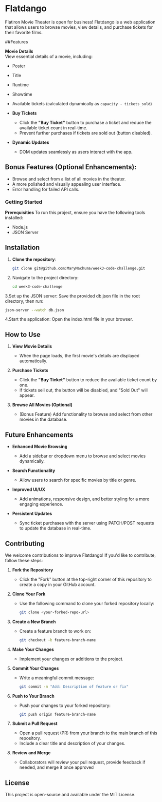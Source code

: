# Flatdango
Flatiron Movie Theater is open for business! 
Flatdango is a web application that allows
users to browse movies, view details, and 
purchase tickets for their favorite films.

##Features

**Movie Details**  
  View essential details of a movie, including:  
  - Poster  
  - Title  
  - Runtime  
  - Showtime  
  - Available tickets (calculated dynamically as `capacity - tickets_sold`)  

- **Buy Tickets**  
  - Click the **"Buy Ticket"** button to purchase a ticket and reduce the available ticket count in real-time.  
  - Prevent further purchases if tickets are sold out (button disabled).  

- **Dynamic Updates**  
  - DOM updates seamlessly as users interact with the app.  

## Bonus Features (Optional Enhancements):
- Browse and select from a list of all movies in the theater.
- A more polished and visually appealing user interface.
- Error handling for failed API calls.

### Getting Started
**Prerequisities**
To run this project, ensure you have the following tools installed:
- Node.js
- JSON Server

## Installation
1. **Clone the repository**:
   ```bash
   git clone git@github.com:MaryMachuma/week3-code-challenge.git

2. Navigate to the project directory:
   ```bash
   cd week3-code-challenge


3.Set up the JSON server:
Save the provided db.json file in the root directory, then run:
 ``` bash
 json-server --watch db.json  
```

4.Start the application:
Open the index.html file in your browser.

## How to Use

1. **View Movie Details**  
   - When the page loads, the first movie's details are displayed automatically.

2. **Purchase Tickets**  
   - Click the **"Buy Ticket"** button to reduce the available ticket count by one.
   - If tickets sell out, the button will be disabled, and "Sold Out" will appear.

3. **Browse All Movies (Optional)**  
   - (Bonus Feature) Add functionality to browse and select from other movies in the database.

## Future Enhancements

- **Enhanced Movie Browsing**  
  - Add a sidebar or dropdown menu to browse and select movies dynamically.

- **Search Functionality**  
  - Allow users to search for specific movies by title or genre.

- **Improved UI/UX**  
  - Add animations, responsive design, and better styling for a more engaging experience.

- **Persistent Updates**  
  - Sync ticket purchases with the server using PATCH/POST requests to update the database in real-time.

## Contributing

We welcome contributions to improve Flatdango! If you'd like to contribute, follow these steps:

1. **Fork the Repository**  
   - Click the "Fork" button at the top-right corner of this repository to create a copy in your GitHub account.

2. **Clone Your Fork**  
   - Use the following command to clone your forked repository locally:
     ```bash
     git clone <your-forked-repo-url>
     ```

3. **Create a New Branch**  
   - Create a feature branch to work on:
     ```bash
     git checkout -b feature-branch-name
     ```

4. **Make Your Changes**  
   - Implement your changes or additions to the project.

5. **Commit Your Changes**  
   - Write a meaningful commit message:
     ```bash
     git commit -m "Add: Description of feature or fix"
     ```

6. **Push to Your Branch**  
   - Push your changes to your forked repository:
     ```bash
     git push origin feature-branch-name
     ```

7. **Submit a Pull Request**  
   - Open a pull request (PR) from your branch to the main branch of this repository.  
   - Include a clear title and description of your changes.

8. **Review and Merge**  
   - Collaborators will review your pull request, provide feedback if needed, and merge it once approved

## License
This project is open-source and available under the MIT License.


